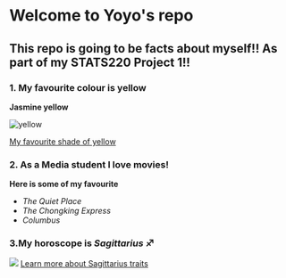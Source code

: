 # Welcome to Yoyo's repo 
## This repo is going to be facts about myself!! As part of my STATS220 Project 1!!

### 1. My favourite colour is yellow
**Jasmine yellow**

![yellow](https://assets-global.website-files.com/5a9423a3f702750001758d4f/60eeb1ef164b2d4b0ed82210_%23F8DE7E%20(1).png)

[My favourite shade of yellow](https://www.eggradients.com/color/jasmine-color)
### 2. As a Media student I love movies!
**Here is some of my favourite**
* *The Quiet Place*
* *The Chongking Express*
* *Columbus*

### 3.My horoscope is *Sagittarius* ♐
![](https://static.toiimg.com/thumb/msid-107724742,width-1280,height-720,resizemode-4/107724742.jpg)
[Learn more about Sagittarius traits](https://www.allure.com/story/sagittarius-zodiac-sign-personality-traits)
